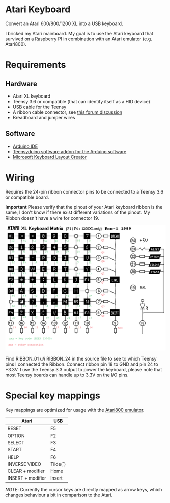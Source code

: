 # Atari Keyboard

Convert an Atari 600/800/1200 XL into a USB keyboard.

I bricked my Atari mainboard. My goal is to use the Atari keyboard that survived on a Raspberry PI in combination with an Atari emulator (e.g. Atari800).

# Requirements

## Hardware

- Atari XL keyboard
- Teensy 3.6 or compatible (that can identify itself as a HID device)
- USB cable for the Teensy
- A ribbon cable connector, see [this forum discussion](https://atariage.com/forums/topic/249982-xlxe-keyboard-ribbon-socket-replacement/page/3/?tab=comments#comment-4379628)
- Breadboard and jumper wires

## Software

- [Arduino IDE](https://www.arduino.cc/en/software)
- [Teensyduino software addon for the Arduino software](https://www.pjrc.com/teensy/td_download.html)
- [Microsoft Keyboard Layout Creator](https://www.microsoft.com/en-us/download/details.aspx?id=102134)

# Wiring

Requires the 24-pin ribbon connector pins to be connected to a Teensy 3.6 or compatible board. 

**Important** Please verify that the pinout of your Atari keyboard ribbon is the same, 
I don't know if there exist different variations of the pinout. 
My Ribbon doesn't have a wire for connector 19.

![Keyboard matrix](Documents/KeyboardMatrix.png)

Find RIBBON_01 u/i RIBBON_24 in the source file to see to which Teensy pins I connected the Ribbon. 
Connect ribbon pin 18 to GND and pin 24 to +3.3V. 
I use the Teensy 3.3 output to power the keyboard, please note that most Teensy boards can handle up to 3.3V on the I/O pins.

# Special key mappings

Key mappings are optimized for usage with the [Atari800 emulator](https://atari800.github.io/).

| Atari             | USB      |
|-------------------|----------|
| RESET             | F5       |
| OPTION            | F2       |
| SELECT            | F3       |
| START             | F4       |
| HELP              | F6       |
| INVERSE VIDEO     | Tilde(`) |
| CLEAR + modifier  | Home     |
| INSERT + modifier | Insert   |

*NOTE*: Currently the cursor keys are directly mapped as arrow keys, which changes behaviour a bit in comparison to the Atari.
